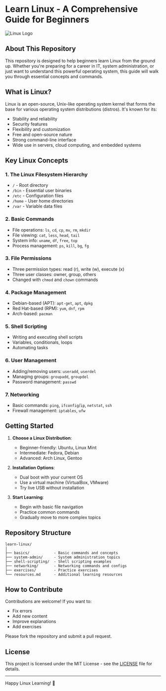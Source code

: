 # Learn Linux - A Comprehensive Guide for Beginners

![Linux Logo](https://upload.wikimedia.org/wikipedia/commons/thumb/3/35/Tux.svg/1200px-Tux.svg.png)

## About This Repository

This repository is designed to help beginners learn Linux from the ground up. Whether you're preparing for a career in IT, system administration, or just want to understand this powerful operating system, this guide will walk you through essential concepts and commands.

## What is Linux?

Linux is an open-source, Unix-like operating system kernel that forms the base for various operating system distributions (distros). It's known for its:

- Stability and reliability
- Security features
- Flexibility and customization
- Free and open-source nature
- Strong command-line interface
- Wide use in servers, cloud computing, and embedded systems

## Key Linux Concepts

### 1. The Linux Filesystem Hierarchy
- `/` - Root directory
- `/bin` - Essential user binaries
- `/etc` - Configuration files
- `/home` - User home directories
- `/var` - Variable data files

### 2. Basic Commands
- File operations: `ls`, `cd`, `cp`, `mv`, `rm`, `mkdir`
- File viewing: `cat`, `less`, `head`, `tail`
- System info: `uname`, `df`, `free`, `top`
- Process management: `ps`, `kill`, `bg`, `fg`

### 3. File Permissions
- Three permission types: read (r), write (w), execute (x)
- Three user classes: owner, group, others
- Changed with `chmod` and `chown` commands

### 4. Package Management
- Debian-based (APT): `apt-get`, `apt`, `dpkg`
- Red Hat-based (RPM): `yum`, `dnf`, `rpm`
- Arch-based: `pacman`

### 5. Shell Scripting
- Writing and executing shell scripts
- Variables, conditionals, loops
- Automating tasks

### 6. User Management
- Adding/removing users: `useradd`, `userdel`
- Managing groups: `groupadd`, `groupdel`
- Password management: `passwd`

### 7. Networking
- Basic commands: `ping`, `ifconfig`/`ip`, `netstat`, `ssh`
- Firewall management: `iptables`, `ufw`

## Getting Started

1. **Choose a Linux Distribution**:
   - Beginner-friendly: Ubuntu, Linux Mint
   - Intermediate: Fedora, Debian
   - Advanced: Arch Linux, Gentoo

2. **Installation Options**:
   - Dual boot with your current OS
   - Use a virtual machine (VirtualBox, VMware)
   - Try live USB without installation

3. **Start Learning**:
   - Begin with basic file navigation
   - Practice common commands
   - Gradually move to more complex topics

## Repository Structure

```
learn-linux/
│
├── basics/           - Basic commands and concepts
├── system-admin/     - System administration topics
├── shell-scripting/  - Shell scripting examples
├── networking/       - Networking commands and configs
├── exercises/        - Practice exercises
└── resources.md      - Additional learning resources
```

## How to Contribute

Contributions are welcome! If you want to:
- Fix errors
- Add new content
- Improve explanations
- Add exercises

Please fork the repository and submit a pull request.

## License

This project is licensed under the MIT License - see the [LICENSE](LICENSE) file for details.

---

Happy Linux Learning! 🐧

